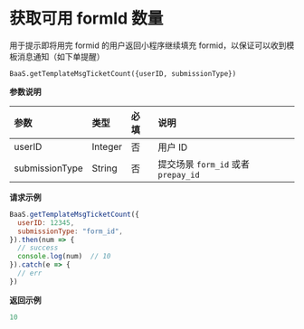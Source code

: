 <!-- ex_nonav -->

# 获取可用 formId 数量

用于提示即将用完 formid 的用户返回小程序继续填充 formid，以保证可以收到模板消息通知（如下单提醒）

`BaaS.getTemplateMsgTicketCount({userID, submissionType})`

**参数说明**

| 参数            | 类型   | 必填  | 说明 |
| :-------------- | :----- | :--- | :-- |
| userID  | Integer | 否   | 用户 ID  |
| submissionType | String | 否   | 提交场景 `form_id` 或者 `prepay_id` |


**请求示例**

```js
BaaS.getTemplateMsgTicketCount({
  userID: 12345,
  submissionType: "form_id",
}).then(num => {
  // success
  console.log(num)  // 10
}).catch(e => {
  // err
})
```


**返回示例**
```js
10
```

